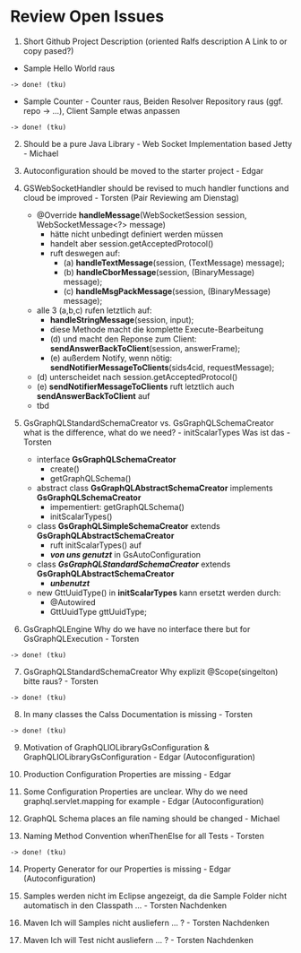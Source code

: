 # Review Open Issues 
1. Short Github Project Description (oriented Ralfs description A Link to or copy pased?)
- Sample Hello World raus 

```
-> done! (tku)
```

- Sample Counter - Counter raus, Beiden Resolver Repository raus (ggf. repo -> ...), Client Sample etwas anpassen 

```
-> done! (tku)
```

2. Should be a pure Java Library - Web Socket Implementation based Jetty - Michael 
3. Autoconfiguration should be moved to the starter project - Edgar 

4. GSWebSocketHandler should be revised to much handler functions and cloud be improved  - Torsten (Pair Reviewing am Dienstag)

   - @Override **handleMessage**(WebSocketSession session, WebSocketMessage<?> message)
     - hätte nicht unbedingt definiert werden müssen
     - handelt aber session.getAcceptedProtocol()
     - ruft deswegen auf:
       - (a) **handleTextMessage**(session, (TextMessage) message);
       - (b) **handleCborMessage**(session, (BinaryMessage) message);
       - (c) **handleMsgPackMessage**(session, (BinaryMessage) message);
   - alle 3 (a,b,c) rufen letztlich auf:
     - **handleStringMessage**(session, input);
     - diese Methode macht die komplette Execute-Bearbeitung
     - (d) und macht den Reponse zum Client: **sendAnswerBackToClient**(session, answerFrame);
     - (e) außerdem Notify, wenn nötig: **sendNotifierMessageToClients**(sids4cid, requestMessage);
   - (d) unterscheidet nach session.getAcceptedProtocol()
   - (e) **sendNotifierMessageToClients** ruft letztlich auch **sendAnswerBackToClient** auf
   - tbd

5. GsGraphQLStandardSchemaCreator vs. GsGraphQLSchemaCreator what is the difference, what do we need? - initScalarTypes Was ist das - Torsten 

   - interface **GsGraphQLSchemaCreator**
     - create()
     - getGraphQLSchema()
   - abstract class **GsGraphQLAbstractSchemaCreator** implements **GsGraphQLSchemaCreator**
     - impementiert: getGraphQLSchema()
     - initScalarTypes()
   - class **GsGraphQLSimpleSchemaCreator** extends **GsGraphQLAbstractSchemaCreator**
     - ruft initScalarTypes() auf
     - ***von uns genutzt*** in GsAutoConfiguration
   - class **_GsGraphQLStandardSchemaCreator_** extends **GsGraphQLAbstractSchemaCreator**
     - ***unbenutzt***
   - new GttUuidType() in **initScalarTypes** kann ersetzt werden durch:
     - @Autowired
     - GttUuidType gttUuidType;

6. GsGraphQLEngine Why do we have no interface there but for GsGraphQLExecution - Torsten 

```
-> done! (tku)
```

7. GsGraphQLStandardSchemaCreator Why explizit @Scope(singelton) bitte raus? - Torsten 

```
-> done! (tku)
```

8. In many classes the Calss Documentation is missing - Torsten 

```
-> done! (tku)
```

9. Motivation of GraphQLIOLibraryGsConfiguration & GraphQLIOLibraryGsConfiguration - Edgar (Autoconfiguration)
10. Production Configuration Properties are missing - Edgar 
11. Some Configuration Properties are unclear. Why do we need graphql.servlet.mapping for example - Edgar (Autoconfiguration)
12. GraphQL Schema places an file naming should be changed - Michael 

13. Naming Method Convention whenThenElse for all Tests - Torsten 

```
-> done! (tku)
```

14. Property Generator for our Properties is missing - Edgar (Autoconfiguration)

15. Samples werden nicht im Eclipse angezeigt, da die Sample Folder nicht automatisch in den Classpath ... - Torsten Nachdenken 
16. Maven Ich will Samples nicht ausliefern ... ? - Torsten Nachdenken 
17. Maven Ich will Test nicht ausliefern ... ? - Torsten Nachdenken 
